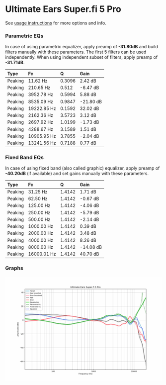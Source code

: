 # Ultimate Ears Super.fi 5 Pro
See [usage instructions](https://github.com/jaakkopasanen/AutoEq#usage) for more options and info.

### Parametric EQs
In case of using parametric equalizer, apply preamp of **-31.80dB** and build filters manually
with these parameters. The first 5 filters can be used independently.
When using independent subset of filters, apply preamp of **-31.71dB**.

| Type    | Fc          |      Q | Gain      |
|:--------|:------------|:-------|:----------|
| Peaking | 11.62 Hz    | 0.3096 | 2.42 dB   |
| Peaking | 210.65 Hz   | 0.512  | -6.47 dB  |
| Peaking | 3952.78 Hz  | 0.5994 | 5.88 dB   |
| Peaking | 8535.09 Hz  | 0.9847 | -21.80 dB |
| Peaking | 19222.85 Hz | 0.1592 | 32.02 dB  |
| Peaking | 2162.36 Hz  | 3.5723 | 3.12 dB   |
| Peaking | 2697.92 Hz  | 1.0199 | -1.73 dB  |
| Peaking | 4288.67 Hz  | 3.1589 | 1.51 dB   |
| Peaking | 10905.95 Hz | 3.7855 | -2.04 dB  |
| Peaking | 13241.56 Hz | 0.7188 | 0.77 dB   |

### Fixed Band EQs
In case of using fixed band (also called graphic) equalizer, apply preamp of **-40.20dB**
(if available) and set gains manually with these parameters.

| Type    | Fc          |      Q | Gain      |
|:--------|:------------|:-------|:----------|
| Peaking | 31.25 Hz    | 1.4142 | 1.71 dB   |
| Peaking | 62.50 Hz    | 1.4142 | -0.67 dB  |
| Peaking | 125.00 Hz   | 1.4142 | -4.06 dB  |
| Peaking | 250.00 Hz   | 1.4142 | -5.79 dB  |
| Peaking | 500.00 Hz   | 1.4142 | -2.14 dB  |
| Peaking | 1000.00 Hz  | 1.4142 | 0.39 dB   |
| Peaking | 2000.00 Hz  | 1.4142 | 3.48 dB   |
| Peaking | 4000.00 Hz  | 1.4142 | 8.26 dB   |
| Peaking | 8000.00 Hz  | 1.4142 | -14.08 dB |
| Peaking | 16000.01 Hz | 1.4142 | 40.70 dB  |

### Graphs
![](./Ultimate%20Ears%20Super.fi%205%20Pro.png)